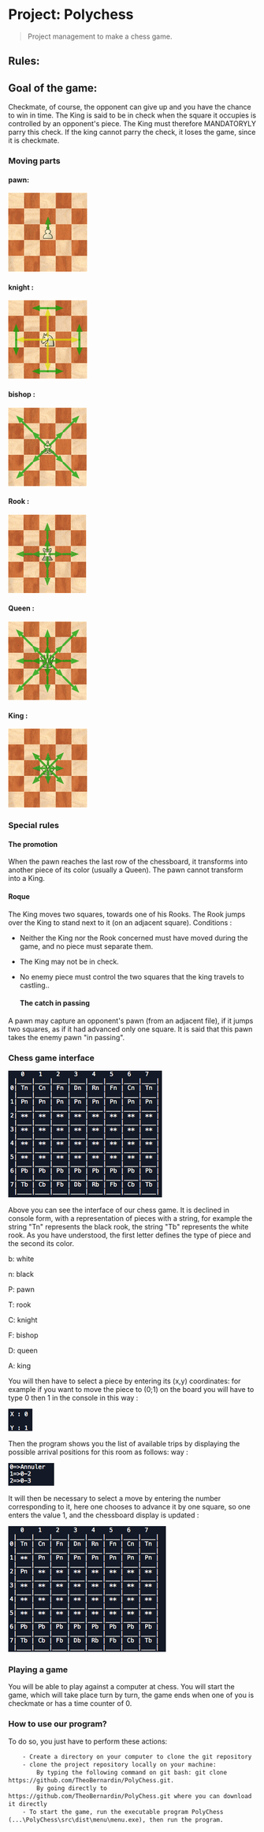 # Project: Polychess  
> Project management to make a chess game. 

## Rules: 

## Goal of the game:

Checkmate, of course, the opponent can give up and you have the chance to win in time.
The King is said to be in check when the square it occupies is controlled by an opponent's piece. The King must therefore MANDATORYLY parry this check.
If the king cannot parry the check, it loses the game, since it is checkmate. 

### Moving parts 

  #### pawn:
  
![](img/deplacement-pion.png)

  #### knight :
  
![](img/deplacement-cavalier.png)

  #### bishop :
  
![](img/deplacement-fou.png)

  #### Rook :
  
![](img/deplacement-tour.png)

  #### Queen :
  
![](img/deplacement-dame.png)

  #### King :
  
![](img/deplacement-roi.png)

### Special rules

  #### The promotion 
When the pawn reaches the last row of the chessboard, it transforms into another piece of its color (usually a Queen). The pawn cannot transform into a King.

  #### Roque
The King moves two squares, towards one of his Rooks. The Rook jumps over the King to stand next to it (on an adjacent square).
Conditions : 

- Neither the King nor the Rook concerned must have moved during the game, and no piece must separate them.

- The King may not be in check.

- No enemy piece must control the two squares that the king travels to castling..

  #### The catch in passing
  
A pawn may capture an opponent's pawn (from an adjacent file), if it jumps two squares, as if it had advanced only one square. It is said that this pawn takes the enemy pawn "in passing".


### Chess game interface

![](img/interface.png)

Above you can see the interface of our chess game. It is declined in console form, with a representation of pieces with a string, for example the string "Tn" represents the black rook, the string "Tb" represents the white rook. 
As you have understood, the first letter defines the type of piece and the second its color.

b: white

n: black

P: pawn

T: rook

C: knight

F: bishop

D: queen

A: king

You will then have to select a piece by entering its (x,y) coordinates: for example if you want to move the piece to (0;1) on the board you will have to type 0 then 1 in the console in this way :
 
![](img/interfacePionSelec.png)

Then the program shows you the list of available trips by displaying the possible arrival positions for this room as follows: way :


![](img/interfacePionSelecPossibi.png)

It will then be necessary to select a move by entering the number corresponding to it, here one chooses to advance it by one square, so one enters the value 1, and the chessboard display is updated :

![](img/echiquierAJour.png)

### Playing a game

You will be able to play against a computer at chess. You will start the game, which will take place turn by turn, the game ends when one of you is checkmate or has a time counter of 0.


### How to use our program? 
  
  To do so, you just have to perform these actions:
  
        - Create a directory on your computer to clone the git repository  
        - clone the project repository locally on your machine: 
            By typing the following command on git bash: git clone https://github.com/TheoBernardin/PolyChess.git.
            By going directly to https://github.com/TheoBernardin/PolyChess.git where you can download it directly 
        - To start the game, run the executable program PolyChess (...\PolyChess\src\dist\menu\menu.exe), then run the program.


        

        
        
       



